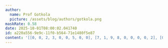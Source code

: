 ```yaml
---
author:
  name: Prof Gotkola
  picture: /assets/blog/authors/gotkola.png
maskRate: 0.58
date: 2025-10-01T08:00:02.041740
id: a220a556-9e9c-11f0-b564-71e1480f5e87
content: '[[0, 0, 2, 3, 0, 0, 5, 0, 0], [7, 1, 9, 8, 0, 0, 0, 0, 2], [0, 0, 0, 2, 9, 0, 0, 0, 0], [0, 0, 0, 6, 4, 0, 2, 0, 9], [2, 0, 0, 0, 0, 0, 7, 0, 0], [3, 9, 0, 0, 0, 0, 6, 5, 8], [5, 6, 7, 4, 0, 9, 1, 0, 3], [0, 0, 8, 0, 0, 0, 4, 0, 0], [0, 4, 0, 5, 6, 8, 9, 0, 0]]'
---
```

